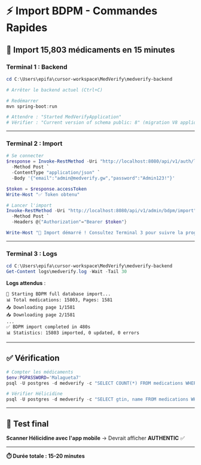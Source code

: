 # ⚡ Import BDPM - Commandes Rapides

## 🎯 Import 15,803 médicaments en 15 minutes

### **Terminal 1 : Backend**

```powershell
cd C:\Users\epifa\cursor-workspace\MedVerify\medverify-backend

# Arrêter le backend actuel (Ctrl+C)

# Redémarrer
mvn spring-boot:run

# Attendre : "Started MedVerifyApplication"
# Vérifier : "Current version of schema public: 8" (migration V8 appliquée)
```

---

### **Terminal 2 : Import**

```powershell
# Se connecter
$response = Invoke-RestMethod -Uri "http://localhost:8080/api/v1/auth/login" `
  -Method Post `
  -ContentType "application/json" `
  -Body '{"email":"admin@medverify.gw","password":"Admin123!"}'

$token = $response.accessToken
Write-Host "✅ Token obtenu"

# Lancer l'import
Invoke-RestMethod -Uri "http://localhost:8080/api/v1/admin/bdpm/import" `
  -Method Post `
  -Headers @{"Authorization"="Bearer $token"}

Write-Host "🚀 Import démarré ! Consultez Terminal 3 pour suivre la progression"
```

---

### **Terminal 3 : Logs**

```powershell
cd C:\Users\epifa\cursor-workspace\MedVerify\medverify-backend
Get-Content logs\medverify.log -Wait -Tail 30
```

**Logs attendus** :

```
🚀 Starting BDPM full database import...
📊 Total medications: 15803, Pages: 1581
📥 Downloading page 1/1581
📥 Downloading page 2/1581
...
✅ BDPM import completed in 480s
📊 Statistics: 15803 imported, 0 updated, 0 errors
```

---

## ✅ Vérification

```powershell
# Compter les médicaments
$env:PGPASSWORD='Malagueta7'
psql -U postgres -d medverify -c "SELECT COUNT(*) FROM medications WHERE cip13 IS NOT NULL;"

# Vérifier Hélicidine
psql -U postgres -d medverify -c "SELECT gtin, name FROM medications WHERE cip13 = '3400922385624';"
```

---

## 🧪 Test final

**Scanner Hélicidine avec l'app mobile** → Devrait afficher **AUTHENTIC** ✅

---

**⏱️ Durée totale : 15-20 minutes**






